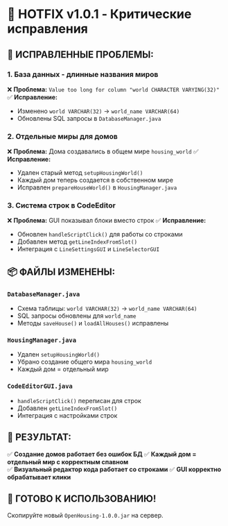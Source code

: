 # 🐛 HOTFIX v1.0.1 - Критические исправления

## 🚨 **ИСПРАВЛЕННЫЕ ПРОБЛЕМЫ:**

### 1. **База данных - длинные названия миров**
❌ **Проблема:** `Value too long for column "world CHARACTER VARYING(32)"`
✅ **Исправление:** 
- Изменено `world VARCHAR(32)` → `world_name VARCHAR(64)`
- Обновлены SQL запросы в `DatabaseManager.java`

### 2. **Отдельные миры для домов**
❌ **Проблема:** Дома создавались в общем мире `housing_world`
✅ **Исправление:**
- Удален старый метод `setupHousingWorld()`
- Каждый дом теперь создается в собственном мире
- Исправлен `prepareHouseWorld()` в `HousingManager.java`

### 3. **Система строк в CodeEditor**
❌ **Проблема:** GUI показывал блоки вместо строк
✅ **Исправление:**
- Обновлен `handleScriptClick()` для работы со строками
- Добавлен метод `getLineIndexFromSlot()`
- Интеграция с `LineSettingsGUI` и `LineSelectorGUI`

## 📦 **ФАЙЛЫ ИЗМЕНЕНЫ:**

### `DatabaseManager.java`
- Схема таблицы: `world VARCHAR(32)` → `world_name VARCHAR(64)`
- SQL запросы обновлены для `world_name`
- Методы `saveHouse()` и `loadAllHouses()` исправлены

### `HousingManager.java`  
- Удален `setupHousingWorld()` 
- Убрано создание общего мира `housing_world`
- Каждый дом = отдельный мир

### `CodeEditorGUI.java`
- `handleScriptClick()` переписан для строк
- Добавлен `getLineIndexFromSlot()`
- Интеграция с настройками строк

## 🎯 **РЕЗУЛЬТАТ:**

✅ **Создание домов работает без ошибок БД**
✅ **Каждый дом = отдельный мир с корректным спавном**  
✅ **Визуальный редактор кода работает со строками**
✅ **GUI корректно обрабатывает клики**

## 🚀 **ГОТОВО К ИСПОЛЬЗОВАНИЮ!**

Скопируйте новый `OpenHousing-1.0.0.jar` на сервер.

